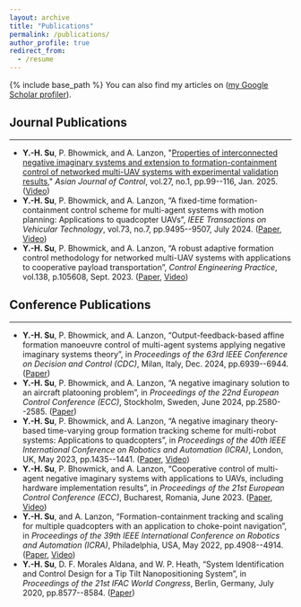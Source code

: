 ```yaml
---
layout: archive
title: "Publications"
permalink: /publications/
author_profile: true
redirect_from:
  - /resume
---
```

{% include base_path %}
You can also find my articles on (<a href="https://scholar.google.com/citations?user=Vu5t0IQAAAAJ&hl=en" target="_blank" rel="noopener noreferrer">my Google Scholar profiler</a>).

Journal Publications
------
------
* **Y.-H. Su**, P. Bhowmick, and A. Lanzon, "<a href="https://doi.org/10.1002/asjc.3258" target="_blank" rel="noopener noreferrer">Properties of interconnected negative imaginary systems and extension to formation-containment control of networked multi-UAV systems with experimental validation results,</a>" *Asian Journal of Control*, vol.27, no.1, pp.99--116, Jan. 2025. (<a href="https://youtu.be/grq0LWp6b98" target="_blank" rel="noopener noreferrer">Video</a>)
* **Y.-H. Su**, P. Bhowmick, and A. Lanzon, “A fixed-time formation-containment control scheme for multi-agent systems with motion planning: Applications to quadcopter UAVs”, *IEEE Transactions on Vehicular Technology*, vol.73, no.7, pp.9495--9507, July 2024. (<a href="https://ieeexplore.ieee.org/document/10480629" target="_blank" rel="noopener noreferrer">Paper</a>, <a href="https://youtu.be/Fv1j05rhDoI" target="_blank" rel="noopener noreferrer">Video</a>)
* **Y.-H. Su**, P. Bhowmick, and A. Lanzon, “A robust adaptive formation control methodology for networked multi-UAV systems with applications to cooperative payload transportation”, *Control Engineering Practice*, vol.138, p.105608, Sept. 2023. (<a href="https://doi.org/10.1016/j.conengprac.2023.105608" target="_blank" rel="noopener noreferrer">Paper</a>, <a href="https://youtu.be/6ZlPhaR3was" target="_blank" rel="noopener noreferrer">Video</a>)


Conference Publications
------
------
* **Y.-H. Su**, P. Bhowmick, and A. Lanzon, “Output-feedback-based affine formation manoeuvre control of multi-agent systems applying negative imaginary systems theory”, in *Proceedings of the 63rd IEEE Conference on Decision and Control (CDC)*, Milan, Italy, Dec. 2024, pp.6939--6944. (<a href="https://ieeexplore.ieee.org/document/10886801" target="_blank" rel="noopener noreferrer">Paper</a>)
* **Y.-H. Su**, P. Bhowmick, and A. Lanzon, “A negative imaginary solution to an aircraft platooning problem”, in *Proceedings of the 22nd European Control Conference (ECC)*, Stockholm, Sweden, June 2024, pp.2580--2585. (<a href="https://ieeexplore.ieee.org/document/10591252" target="_blank" rel="noopener noreferrer">Paper</a>)
* **Y.-H. Su**, P. Bhowmick, and A. Lanzon, “A negative imaginary theory-based time-varying group formation tracking scheme for multi-robot systems: Applications to quadcopters”, in *Proceedings of the 40th IEEE International Conference on Robotics and Automation (ICRA)*, London, UK, May 2023, pp.1435--1441. (<a href="https://doi.org/10.1109/ICRA48891.2023.10160850" target="_blank" rel="noopener noreferrer">Paper</a>, <a href="https://youtu.be/yC2_CKE-72A" target="_blank" rel="noopener noreferrer">Video</a>)
* **Y.-H. Su**, P. Bhowmick, and A. Lanzon, “Cooperative control of multi-agent negative imaginary systems with applications to UAVs, including hardware implementation results”, in *Proceedings of the 21st European Control Conference (ECC)*, Bucharest, Romania, June 2023. (<a href="https://doi.org/10.23919/ECC57647.2023.10178371" target="_blank" rel="noopener noreferrer">Paper</a>, <a href="https://youtu.be/5wD7zETI670" target="_blank" rel="noopener noreferrer">Video</a>) 
* **Y.-H. Su**, and A. Lanzon, “Formation-containment tracking and scaling for multiple quadcopters with an application to choke-point navigation”, in *Proceedings of the 39th IEEE International Conference on Robotics and Automation (ICRA)*, Philadelphia, USA, May 2022, pp.4908--4914. (<a href="https://doi.org/10.1109/ICRA46639.2022.9812172" target="_blank" rel="noopener noreferrer">Paper</a>, <a href="https://youtu.be/V_tbX0zHQ1E" target="_blank" rel="noopener noreferrer">Video</a>)
* **Y.-H. Su**, D. F. Morales Aldana, and W. P. Heath, “System Identification and Control Design for a Tip Tilt Nanopositioning System”, in *Proceedings of the 21st IFAC World Congress*, Berlin, Germany, July 2020, pp.8577--8584. (<a href="https://doi.org/10.1016/j.ifacol.2020.12.534" target="_blank" rel="noopener noreferrer">Paper</a>) 